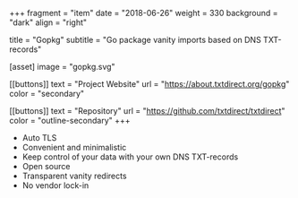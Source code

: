 +++
fragment = "item"
date = "2018-06-26"
weight = 330
background = "dark"
align = "right"

title = "Gopkg"
subtitle = "Go package vanity imports based on DNS TXT-records"

[asset]
  image = "gopkg.svg"

[[buttons]]
  text = "Project Website"
  url = "https://about.txtdirect.org/gopkg"
  color = "secondary"

[[buttons]]
  text = "Repository"
  url = "https://github.com/txtdirect/txtdirect"
  color = "outline-secondary"
+++

* Auto TLS
* Convenient and minimalistic
* Keep control of your data with your own DNS TXT-records
* Open source
* Transparent vanity redirects
* No vendor lock-in
